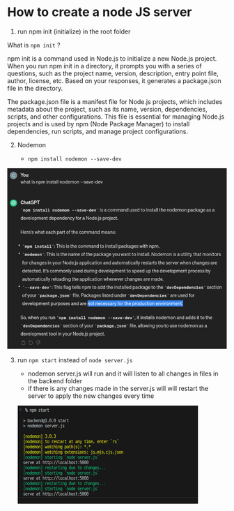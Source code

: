 # How to create a node JS server

1. run npm init (initialize) in the root folder

What is `npm init` ?

npm init is a command used in Node.js to initialize a new Node.js project. When you run npm init in a directory, it prompts you with a series of questions, such as the project name, version, description, entry point file, author, license, etc. Based on your responses, it generates a package.json file in the directory.

The package.json file is a manifest file for Node.js projects, which includes metadata about the project, such as its name, version, dependencies, scripts, and other configurations. This file is essential for managing Node.js projects and is used by npm (Node Package Manager) to install dependencies, run scripts, and manage project configurations.

2. Nodemon

   - `npm install nodemon --save-dev`

![alt text](nodemon.png)

3. run `npm start` instead of `node server.js`

   - nodemon server.js will run and it will listen to all changes in files in the backend folder
   - if there is any changes made in the server.js will will restart the server to apply the new changes every time

   ![alt text](nodemon_restart.png)
